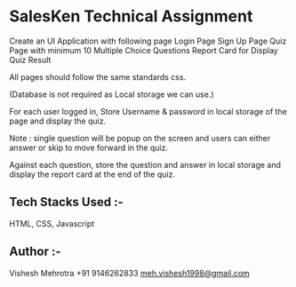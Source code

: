 # SalesKen Technical Assignment

Create an UI Application with following page
Login Page
Sign Up Page
Quiz Page with minimum 10 Multiple Choice Questions
Report Card for Display Quiz Result

All pages should follow the same standards css.

(Database is not required as Local storage we can use.)

For each user logged in, Store Username & password in local storage of the page and display the quiz.

Note : single question will be popup on the screen and users can either answer or skip to move forward in the quiz.

Against each question, store the question and answer in local storage and display the report card at the end of the quiz.

## Tech Stacks Used :-

HTML, CSS, Javascript

## Author :-

Vishesh Mehrotra
+91 9146262833
meh.vishesh1998@gmail.com
